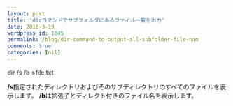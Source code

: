 ```yaml
---
layout: post
title: 'dirコマンドでサブフォルダにあるファイル一覧を出力'
date: 2010-3-19
wordpress_id: 1045
permalink: /blog/dir-command-to-output-all-subfolder-file-nam
comments: true
categories: [nil]
---
```

dir /s /b >file.txt

<strong>/s</strong>指定されたディレクトリおよびそのサブディレクトリのすべてのファイルを表示します。
<strong>/b</strong>は拡張子とディレクト付きのファイル名を表示します。
